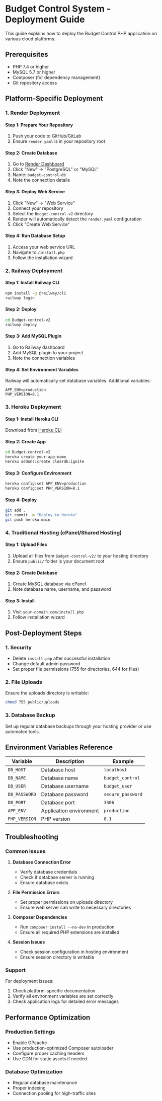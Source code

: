 # Budget Control System - Deployment Guide

This guide explains how to deploy the Budget Control PHP application on various cloud platforms.

## Prerequisites

- PHP 7.4 or higher
- MySQL 5.7 or higher
- Composer (for dependency management)
- Git repository access

## Platform-Specific Deployment

### 1. Render Deployment

#### Step 1: Prepare Your Repository
1. Push your code to GitHub/GitLab
2. Ensure `render.yaml` is in your repository root

#### Step 2: Create Database
1. Go to [Render Dashboard](https://dashboard.render.com)
2. Click "New" → "PostgreSQL" or "MySQL"
3. Name: `budget-control-db`
4. Note the connection details

#### Step 3: Deploy Web Service
1. Click "New" → "Web Service"
2. Connect your repository
3. Select the `Budget-control-v2` directory
4. Render will automatically detect the `render.yaml` configuration
5. Click "Create Web Service"

#### Step 4: Run Database Setup
1. Access your web service URL
2. Navigate to `/install.php`
3. Follow the installation wizard

### 2. Railway Deployment

#### Step 1: Install Railway CLI
```bash
npm install -g @railway/cli
railway login
```

#### Step 2: Deploy
```bash
cd Budget-control-v2
railway deploy
```

#### Step 3: Add MySQL Plugin
1. Go to Railway dashboard
2. Add MySQL plugin to your project
3. Note the connection variables

#### Step 4: Set Environment Variables
Railway will automatically set database variables. Additional variables:
```
APP_ENV=production
PHP_VERSION=8.1
```

### 3. Heroku Deployment

#### Step 1: Install Heroku CLI
Download from [Heroku CLI](https://devcenter.heroku.com/articles/heroku-cli)

#### Step 2: Create App
```bash
cd Budget-control-v2
heroku create your-app-name
heroku addons:create cleardb:ignite
```

#### Step 3: Configure Environment
```bash
heroku config:set APP_ENV=production
heroku config:set PHP_VERSION=8.1
```

#### Step 4: Deploy
```bash
git add .
git commit -m "Deploy to Heroku"
git push heroku main
```

### 4. Traditional Hosting (cPanel/Shared Hosting)

#### Step 1: Upload Files
1. Upload all files from `Budget-control-v2/` to your hosting directory
2. Ensure `public/` folder is your document root

#### Step 2: Create Database
1. Create MySQL database via cPanel
2. Note database name, username, and password

#### Step 3: Install
1. Visit `your-domain.com/install.php`
2. Follow installation wizard

## Post-Deployment Steps

### 1. Security
- Delete `install.php` after successful installation
- Change default admin password
- Set proper file permissions (755 for directories, 644 for files)

### 2. File Uploads
Ensure the uploads directory is writable:
```bash
chmod 755 public/uploads
```

### 3. Database Backup
Set up regular database backups through your hosting provider or use automated tools.

## Environment Variables Reference

| Variable | Description | Example |
|----------|-------------|----------|
| `DB_HOST` | Database host | `localhost` |
| `DB_NAME` | Database name | `budget_control` |
| `DB_USER` | Database username | `budget_user` |
| `DB_PASSWORD` | Database password | `secure_password` |
| `DB_PORT` | Database port | `3306` |
| `APP_ENV` | Application environment | `production` |
| `PHP_VERSION` | PHP version | `8.1` |

## Troubleshooting

### Common Issues

1. **Database Connection Error**
   - Verify database credentials
   - Check if database server is running
   - Ensure database exists

2. **File Permission Errors**
   - Set proper permissions on uploads directory
   - Ensure web server can write to necessary directories

3. **Composer Dependencies**
   - Run `composer install --no-dev` in production
   - Ensure all required PHP extensions are installed

4. **Session Issues**
   - Check session configuration in hosting environment
   - Ensure session directory is writable

### Support

For deployment issues:
1. Check platform-specific documentation
2. Verify all environment variables are set correctly
3. Check application logs for detailed error messages

## Performance Optimization

### Production Settings
- Enable OPcache
- Use production-optimized Composer autoloader
- Configure proper caching headers
- Use CDN for static assets if needed

### Database Optimization
- Regular database maintenance
- Proper indexing
- Connection pooling for high-traffic sites
